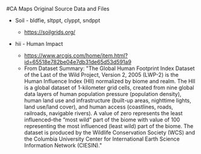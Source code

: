 #CA Maps Original Source Data and Files

- Soil - bldfie, sltppt, clyppt, sndppt
  - https://soilgrids.org/

- hii - Human Impact
  - https://www.arcgis.com/home/item.html?id=65518e782be04e7db31de65d53d591a9
  - From Dataset Summary: "The Global Human Footprint Index Dataset of the Last of the Wild Project, Version 2, 2005 (LWP-2) is the Human Influence Index (HII) normalized by biome and realm. The HII is a global dataset of 1-kilometer grid cells, created from nine global data layers of human population pressure (population density), human land use and infrastructure (built-up areas, nighttime lights, land use/land cover), and human access (coastlines, roads, railroads, navigable rivers). A value of zero represents the least influenced–the “most wild” part of the biome with value of 100 representing the most influenced (least wild) part of the biome. The dataset is produced by the Wildlife Conservation Society (WCS) and the Columbia University Center for International Earth Science Information Network (CIESIN)."

